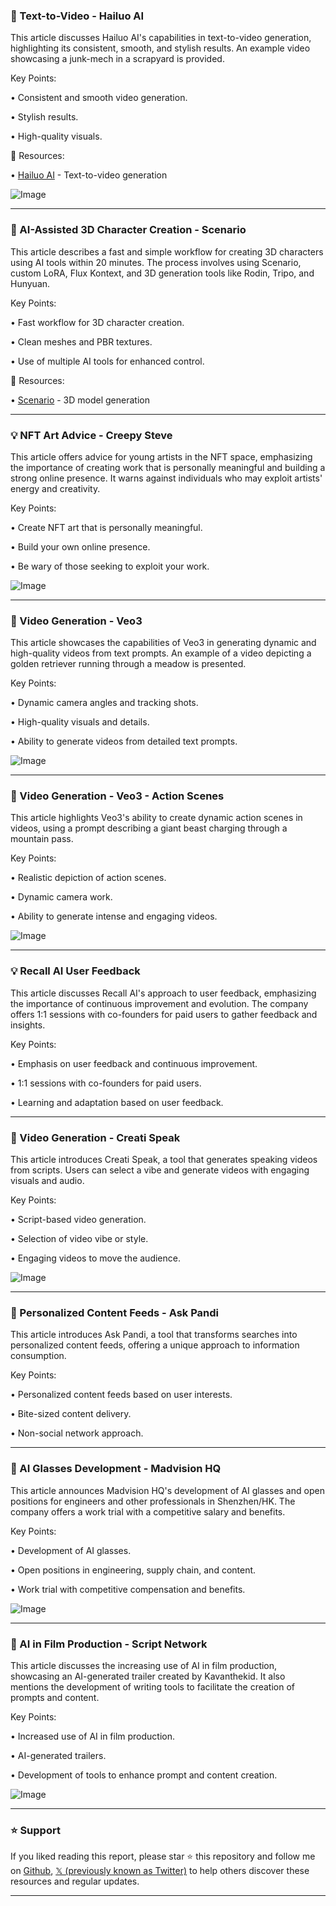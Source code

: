 ### 🚀 Text-to-Video - Hailuo AI

This article discusses Hailuo AI's capabilities in text-to-video generation, highlighting its consistent, smooth, and stylish results.  An example video showcasing a junk-mech in a scrapyard is provided.

Key Points:

• Consistent and smooth video generation.

• Stylish results.


•  High-quality visuals.


🔗 Resources:

• [Hailuo AI](https://x.com/Hailuo_AI) - Text-to-video generation

![Image](https://pbs.twimg.com/ext_tw_video_thumb/1941867229634576386/pu/img/-9lpFEjAPxIMJHjE.jpg)


---
### 🤖 AI-Assisted 3D Character Creation - Scenario

This article describes a fast and simple workflow for creating 3D characters using AI tools within 20 minutes.  The process involves using Scenario, custom LoRA, Flux Kontext, and 3D generation tools like Rodin, Tripo, and Hunyuan.

Key Points:

• Fast workflow for 3D character creation.

• Clean meshes and PBR textures.

•  Use of multiple AI tools for enhanced control.


🔗 Resources:

• [Scenario](http://app.scenario.com) - 3D model generation


---
### 💡 NFT Art Advice - Creepy Steve

This article offers advice for young artists in the NFT space, emphasizing the importance of creating work that is personally meaningful and building a strong online presence. It warns against individuals who may exploit artists' energy and creativity.

Key Points:

• Create NFT art that is personally meaningful.

• Build your own online presence.


• Be wary of those seeking to exploit your work.



![Image](https://pbs.twimg.com/media/GvMIMxTWoAAV4oZ?format=jpg&name=900x900)


---
### 🚀 Video Generation - Veo3

This article showcases the capabilities of Veo3 in generating dynamic and high-quality videos from text prompts.  An example of a video depicting a golden retriever running through a meadow is presented.

Key Points:

• Dynamic camera angles and tracking shots.


• High-quality visuals and details.


• Ability to generate videos from detailed text prompts.


![Image](https://pbs.twimg.com/amplify_video_thumb/1941671513712951296/img/6HDCAImQCHexTzZR.jpg)


---
### 🚀 Video Generation - Veo3 - Action Scenes

This article highlights Veo3's ability to create dynamic action scenes in videos, using a prompt describing a giant beast charging through a mountain pass.

Key Points:

• Realistic depiction of action scenes.

•  Dynamic camera work.

• Ability to generate intense and engaging videos.

![Image](https://pbs.twimg.com/amplify_video_thumb/1941452507718340608/img/u-zuR6hPrwyViSB6.jpg)


---
### 💡 Recall AI User Feedback

This article discusses Recall AI's approach to user feedback, emphasizing the importance of continuous improvement and evolution. The company offers 1:1 sessions with co-founders for paid users to gather feedback and insights.

Key Points:

•  Emphasis on user feedback and continuous improvement.

•  1:1 sessions with co-founders for paid users.


•  Learning and adaptation based on user feedback.


---
### 🚀 Video Generation - Creati Speak

This article introduces Creati Speak, a tool that generates speaking videos from scripts. Users can select a vibe and generate videos with engaging visuals and audio.

Key Points:

• Script-based video generation.

•  Selection of video vibe or style.

• Engaging videos to move the audience.


![Image](https://pbs.twimg.com/amplify_video_thumb/1941214879320248320/img/i_nQkGbiAxZnJEWV.jpg)


---
### 🚀 Personalized Content Feeds - Ask Pandi

This article introduces Ask Pandi, a tool that transforms searches into personalized content feeds, offering a unique approach to information consumption.

Key Points:

• Personalized content feeds based on user interests.


•  Bite-sized content delivery.


•  Non-social network approach.



---
### 🤖 AI Glasses Development - Madvision HQ

This article announces Madvision HQ's development of AI glasses and open positions for engineers and other professionals in Shenzhen/HK.  The company offers a work trial with a competitive salary and benefits.

Key Points:

• Development of AI glasses.


• Open positions in engineering, supply chain, and content.


•  Work trial with competitive compensation and benefits.



![Image](https://pbs.twimg.com/media/GvCRRDKaAAQuTU7?format=jpg&name=small)


---
### 🚀 AI in Film Production - Script Network

This article discusses the increasing use of AI in film production, showcasing an AI-generated trailer created by Kavanthekid.  It also mentions the development of writing tools to facilitate the creation of prompts and content.

Key Points:

• Increased use of AI in film production.


• AI-generated trailers.


• Development of tools to enhance prompt and content creation.


![Image](https://pbs.twimg.com/ext_tw_video_thumb/1940452212368424960/pu/img/vTyrvTN8sTcy82FL.jpg)


---

### ⭐️ Support

If you liked reading this report, please star ⭐️ this repository and follow me on [Github](https://github.com/Drix10), [𝕏 (previously known as Twitter)](https://x.com/DRIX_10_) to help others discover these resources and regular updates.

---